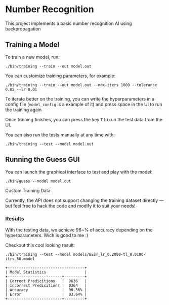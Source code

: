 # Number Recognition

This project implements a basic number recognition AI using backpropagation

## Training a Model

To train a new model, run:

```shell
./bin/training --train --out model.out
```

You can customize training parameters, for example:

```shell
./bin/training --train --out model.out --max-iters 1000 --tolerance 0.05 --lr 0.01
```

To iterate better on the training, you can write the hyperparameters in a config file (`model_config` is a example of it) and press space in the UI to run the training again

Once training finishes, you can press the key `T` to run the test data from the UI.

You can also run the tests manually at any time with:

```shell
./bin/training --test --model model.out
```

## Running the Guess GUI

You can launch the graphical interface to test and play with the model:
```shell
./bin/guess --model model.out
```

Custom Training Data

Currently, the API does not support changing the training dataset directly — but feel free to hack the code and modify it to suit your needs!

### Results

With the testing data, we achieve 96~% of accuracy depending on the hyperparameters. Wich is good to me :)

Checkout this cool looking result:

```shell
./bin/training --test --model models/BEST_lr_0.2000-tl_0.0100-itrs_50.model

+----------------------------------+
| Model Statistics                 |
+------------------------+---------+
| Correct Predicitions   |  9636   |
| Incorrect Predicitions |  0364   |
| Accuracy               |  96.36% |
| Error                  |  03.64% |
+------------------------+---------+
```